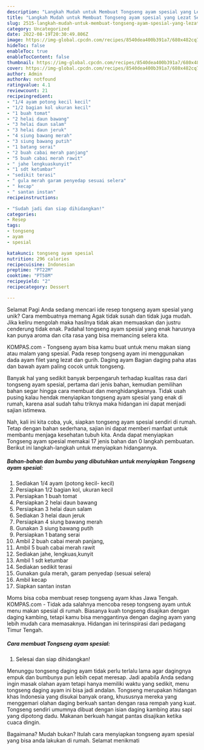 ```yaml
---
description: "Langkah Mudah untuk Membuat Tongseng ayam spesial yang Lezat Sekali, Sempurna"
title: "Langkah Mudah untuk Membuat Tongseng ayam spesial yang Lezat Sekali, Sempurna"
slug: 2515-langkah-mudah-untuk-membuat-tongseng-ayam-spesial-yang-lezat-sekali-sempurna
category: Uncategorized
date: 2022-08-19T20:30:49.806Z
image: https://img-global.cpcdn.com/recipes/8540dea400b391a7/680x482cq70/tongseng-ayam-spesial-foto-resep-utama.jpg
hideToc: false
enableToc: true
enableTocContent: false
thumbnail: https://img-global.cpcdn.com/recipes/8540dea400b391a7/680x482cq70/tongseng-ayam-spesial-foto-resep-utama.jpg
cover: https://img-global.cpcdn.com/recipes/8540dea400b391a7/680x482cq70/tongseng-ayam-spesial-foto-resep-utama.jpg
author: Admin
authorAv: notfound
ratingvalue: 4.1
reviewcount: 21
recipeingredient:
- "1/4 ayam potong kecil kecil"
- "1/2 bagian kol ukuran kecil"
- "1 buah tomat"
- "2 helai daun bawang"
- "3 helai daun salam"
- "3 helai daun jeruk"
- "4 siung bawang merah"
- "3 siung bawang putih"
- "1 batang serai"
- "2 buah cabai merah panjang"
- "5 buah cabai merah rawit"
- " jahe lengkuaskunyit"
- "1 sdt ketumbar"
- "sedikit terasi"
- " gula merah garam penyedap sesuai selera"
- " kecap"
- " santan instan"
recipeinstructions:

- "Sudah jadi dan siap dihidangkan!"
categories:
- Resep
tags:
- tongseng
- ayam
- spesial

katakunci: tongseng ayam spesial 
nutrition: 296 calories
recipecuisine: Indonesian
preptime: "PT22M"
cooktime: "PT58M"
recipeyield: "2"
recipecategory: Dessert

---
```



Selamat Pagi Anda sedang mencari ide resep tongseng ayam spesial yang unik? Cara membuatnya memang Agak tidak susah dan tidak juga mudah. Jika keliru mengolah maka hasilnya tidak akan memuaskan dan justru cenderung tidak enak. Padahal tongseng ayam spesial yang enak harusnya kan punya aroma dan cita rasa yang bisa memancing selera kita.


KOMPAS.com - Tongseng ayam bisa kamu buat untuk menu makan siang atau malam yang spesial. Pada resep tongseng ayam ini menggunakan dada ayam filet yang lezat dan gurih. Daging ayam Bagian daging paha atas dan bawah ayam paling cocok untuk tongseng.

Banyak hal yang sedikit banyak berpengaruh terhadap kualitas rasa dari tongseng ayam spesial, pertama dari jenis bahan, kemudian pemilihan bahan segar hingga cara membuat dan menghidangkannya. Tidak usah pusing kalau hendak menyiapkan tongseng ayam spesial yang enak di rumah, karena asal sudah tahu triknya maka hidangan ini dapat menjadi sajian istimewa.


Nah, kali ini kita coba, yuk, siapkan tongseng ayam spesial sendiri di rumah. Tetap dengan bahan sederhana, sajian ini dapat memberi manfaat untuk membantu menjaga kesehatan tubuh kita. Anda dapat menyiapkan Tongseng ayam spesial memakai 17 jenis bahan dan 0 langkah pembuatan. Berikut ini langkah-langkah untuk menyiapkan hidangannya.

<!--inarticleads1-->

##### Bahan-bahan dan bumbu yang dibutuhkan untuk menyiapkan Tongseng ayam spesial:

1. Sediakan 1/4 ayam (potong kecil- kecil)
1. Persiapkan 1/2 bagian kol, ukuran kecil
1. Persiapkan 1 buah tomat
1. Persiapkan 2 helai daun bawang
1. Persiapkan 3 helai daun salam
1. Sediakan 3 helai daun jeruk
1. Persiapkan 4 siung bawang merah
1. Gunakan 3 siung bawang putih
1. Persiapkan 1 batang serai
1. Ambil 2 buah cabai merah panjang,
1. Ambil 5 buah cabai merah rawit
1. Sediakan  jahe, lengkuas,kunyit
1. Ambil 1 sdt ketumbar
1. Sediakan sedikit terasi
1. Gunakan  gula merah, garam penyedap (sesuai selera)
1. Ambil  kecap
1. Siapkan  santan instan


Moms bisa coba membuat resep tongseng ayam khas Jawa Tengah. KOMPAS.com - Tidak ada salahnya mencoba resep tongseng ayam untuk menu makan spesial di rumah. Biasanya kuah tongseng disajikan dengan daging kambing, tetapi kamu bisa menggantinya dengan daging ayam yang lebih mudah cara memasaknya. Hidangan ini terinspirasi dari pedagang Timur Tengah. 

<!--inarticleads2-->

##### Cara membuat Tongseng ayam spesial:


1. Selesai dan siap dihidangkan!

Menunggu tongseng daging ayam tidak perlu terlalu lama agar dagingnya empuk dan bumbunya pun lebih cepat meresap. Jadi apabila Anda sedang ingin masak olahan ayam tetapi hanya memiliki waktu yang sedikit, menu tongseng daging ayam ini bisa jadi andalan. Tongseng merupakan hidangan khas Indonesia yang disukai banyak orang, khususnya mereka yang menggemari olahan daging berkuah santan dengan rasa rempah yang kuat. Tongseng sendiri umumnya dibuat dengan isian daging kambing atau sapi yang dipotong dadu. Makanan berkuah hangat pantas disajikan ketika cuaca dingin. 

Bagaimana? Mudah bukan? Itulah cara menyiapkan tongseng ayam spesial yang bisa anda lakukan di rumah. Selamat menikmati
